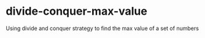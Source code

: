 # divide-conquer-max-value
Using divide and conquer strategy to find the max value of a set of numbers
